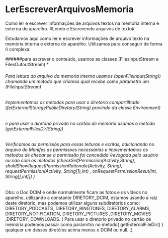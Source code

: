 # LerEscreverArquivosMemoria
Como ler e escrever informações de arquivos textos na memória interna e externa do aparelho.
#Lendo e Escrevendo arquivos de texto#


 Estudamos aqui como ler e escrever informações de arquivo texto na memória interna  e externa do aparelho.
  Utilizamos para conseguir de forma ñ complexa:
  
  ######para escrever o conteúdo, usamos as classes (FilesInputStream e FilesOutoutStream) *  
  ###### Para leitura do arquivo da memoria interna usamos (openFileInput(String)) chamando um método que criamos qual recebe como parametro um (FileInputStream)
  ###### Implementamos os metodos para usar o diretório compartilhado  (fetExternalStoragePublicDiretory(String) provindo da classe Environment)
  ###### e para usar o diretorio privado no cartão de memória usamos o metodo (getExternalFilesDir(String))
  ###### Verificamos as permissõs para essas leituras e ecritas, adicionando no arquivo do Manifes as permissoes necessárias e implementamos os métodos de checar se a permissão foi concedida /revogada pelo usuário ou não com os metodos (checkSelfPermission(Activity,String), sholdShowRequestPermissionRationale(Activity, String), requestPermission(Activity, String[]),int) , onRequestPermissionResut(int, String[],int[]) )
  
  
  
  
  Obs: o Doc DCIM é onde normalmente ficam as fotos e os vídeos no aparelho, utilizando a constante DIRETORY_DCIM, estamos usando a raiz deste diretório, mas podemos utilizar alguns subdiretórios como: DIRETORY_PODCASTS, DIRETORY_RINGTONES, DIRETORY_ALARMS, DIRETORY_NOTIFICATION, DIRETORY_PICTURES ,DIRETORY_MOVIES ,DIRETORY_DOWNLOADS.
  ( Para usar o diretorio privado no cartão de memória podemos passar como parâmrtro no metodo( getExternalFileDir() ) qualquer um desses diretóios acima menos o DCIM ou null...)
